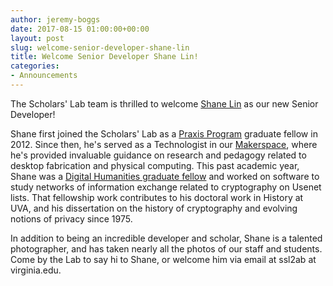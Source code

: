 ```yaml
---
author: jeremy-boggs
date: 2017-08-15 01:00:00+00:00
layout: post
slug: welcome-senior-developer-shane-lin
title: Welcome Senior Developer Shane Lin!
categories:
- Announcements
---
```


The Scholars' Lab team is thrilled to welcome [Shane Lin](/people/shane-lin) as our new Senior Developer! 

Shane first joined the Scholars' Lab as a [Praxis Program](http://praxis.scholarslab.org/) graduate fellow in 2012. Since then, he's served as a Technologist in our [Makerspace](http://scholarslab.org/makerspace/), where he's provided invaluable guidance on research and pedagogy related to desktop fabrication and physical computing. This past academic year, Shane was a [Digital Humanities graduate fellow](http://scholarslab.org/graduate-fellowships/) and worked on software to study networks of information exchange related to cryptography on Usenet lists. That fellowship work contributes to his doctoral work in History at UVA, and his dissertation on the history of cryptography and evolving notions of privacy since 1975. 

In addition to being an incredible developer and scholar, Shane is a talented photographer, and has taken nearly all the photos of our staff and students. Come by the Lab to say hi to Shane, or welcome him via email at ssl2ab at virginia.edu.